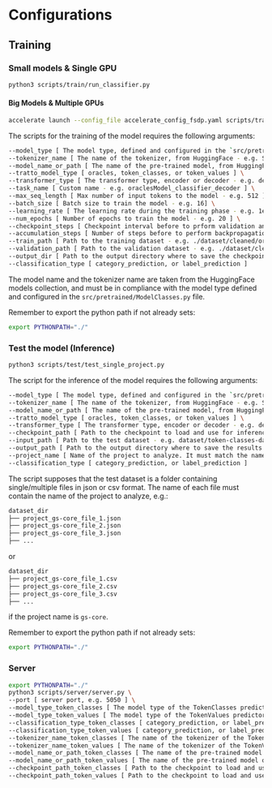 # Configurations
## Training
### Small models & Single GPU
```bash
python3 scripts/train/run_classifier.py
```
#### Big Models & Multiple GPUs

```bash
accelerate launch --config_file accelerate_config_fsdp.yaml scripts/train/run_classifier_accelerate.py
```
The scripts for the training of the model requires the following arguments:
```bash
--model_type [ The model type, defined and configured in the `src/pretrained/ModelClasses.py` file - e.g. codet5+ ] \
--tokenizer_name [ The name of the tokenizer, from HuggingFace - e.g. Salesforce/codet5p-770m ] \
--model_name_or_path [ The name of the pre-trained model, from HuggingFace - e.g. Salesforce/codet5p-770m ] \
--tratto_model_type [ oracles, token_classes, or token_values ] \
--transformer_type [ The transformer type, encoder or decoder - e.g. decoder ] \
--task_name [ Custom name - e.g. oraclesModel_classifier_decoder ] \
--max_seq_length [ Max number of input tokens to the model - e.g. 512 ] \
--batch_size [ Batch size to train the model - e.g. 16] \
--learning_rate [ The learning rate during the training phase - e.g. 1e-5 ] \
--num_epochs [ Number of epochs to train the model - e.g. 20 ] \
--checkpoint_steps [ Checkpoint interval before to prform validation and save current model state - e.g. 500 ] \
--accumulation_steps [ Number of steps before to perform backpropagation - e.g. 1 ] \
--train_path [ Path to the training dataset - e.g. ./dataset/cleaned/oracles-dataset-train/csv ] \
--validation_path [ Path to the validation dataset - e.g. ./dataset/cleaned/oracles-dataset-validation/csv ] \
--output_dir [ Path to the output directory where to save the checkpoints - e.g. ./output_oracles_model_decoder_label_770 ] \
--classification_type [ category_prediction, or label_prediction ]
```
The model name and the tokenizer name are taken from the HuggingFace models collection, and must be in compliance with 
the model type defined and configured in the `src/pretrained/ModelClasses.py` file.

Remember to export the python path if not already sets:
```bash
export PYTHONPATH="./"
```
### Test the model (Inference)
```bash
python3 scripts/test/test_single_project.py
```
The script for the inference of the model requires the following arguments:
```bash
--model_type [ The model type, defined and configured in the `src/pretrained/ModelClasses.py` file - e.g. codet5+ ] \
--tokenizer_name [ The name of the tokenizer, from HuggingFace - e.g. Salesforce/codet5p-770m ] \
--model_name_or_path [ The name of the pre-trained model, from HuggingFace - e.g. Salesforce/codet5p-770m ] \
--tratto_model_type [ oracles, token_classes, or token_values ] \
--transformer_type [ The transformer type, encoder or decoder - e.g. decoder ] \
--checkpoint_path [ Path to the checkpoint to load and use for inference - e.g. checkpoints/token-classes-checkpoint/classes_decoder_category_770/pytorch_model.bin ] \
--input_path [ Path to the test dataset - e.g. dataset/token-classes-dataset] \
--output_path [ Path to the output directory where to save the results of the test - test_token_classes_decoder_category_770 ] \
--project_name [ Name of the project to analyze. It must match the name on the dataset to load - e.g. gs-core ] \
--classification_type [ category_prediction, or label_prediction ]
```
The script supposes that the test dataset is a folder containing single/multiple files in json or csv format.
The name of each file must contain the name of the project to analyze, e.g.:
```bash
dataset_dir
├── project_gs-core_file_1.json
├── project_gs-core_file_2.json
├── project_gs-core_file_3.json
├── ...
```
or
```bash
dataset_dir
├── project_gs-core_file_1.csv
├── project_gs-core_file_2.csv
├── project_gs-core_file_3.csv
├── ...
```
if the project name is `gs-core`.

Remember to export the python path if not already sets:
```bash
export PYTHONPATH="./"
```
### Server
```bash
export PYTHONPATH="./"
python3 scripts/server/server.py \
--port [ server port, e.g. 5050 ] \
--model_type_token_classes [ The model type of the TokenClasses predictor, defined and configured in the `src/pretrained/ModelClasses.py` file - e.g. codet5+ ] \
--model_type_token_values [ The model type of the TokenValues predictor, defined and configured in the `src/pretrained/ModelClasses.py` file - e.g. codet5+ ] \
--classification_type_token_classes [ category_prediction, or label_prediction ] \
--classification_type_token_values [ category_prediction, or label_prediction ] \
--tokenizer_name_token_classes [ The name of the tokenizer of the TokenClass predictor, from HuggingFace - e.g. Salesforce/codet5p-770m ] \
--tokenizer_name_token_values [ The name of the tokenizer of the TokenValues predictor, from HuggingFace - e.g. Salesforce/codet5p-770m ] \
--model_name_or_path_token_classes [ The name of the pre-trained model of the TokenClass predictor, from HuggingFace - e.g. Salesforce/codet5p-770m ] \
--model_name_or_path_token_values [ The name of the pre-trained model of the TokenValues predictor, from HuggingFace - e.g. Salesforce/codet5p-770m ] \
--checkpoint_path_token_classes [ Path to the checkpoint to load and use for the TokenClasses predictor - e.g. checkpoints/token-classes-checkpoint/pytorch_model.bin ] \
--checkpoint_path_token_values [ Path to the checkpoint to load and use for the TokenValues predictor - e.g. checkpoints/token-values-checkpoint/pytorch_model.bin ]
```
